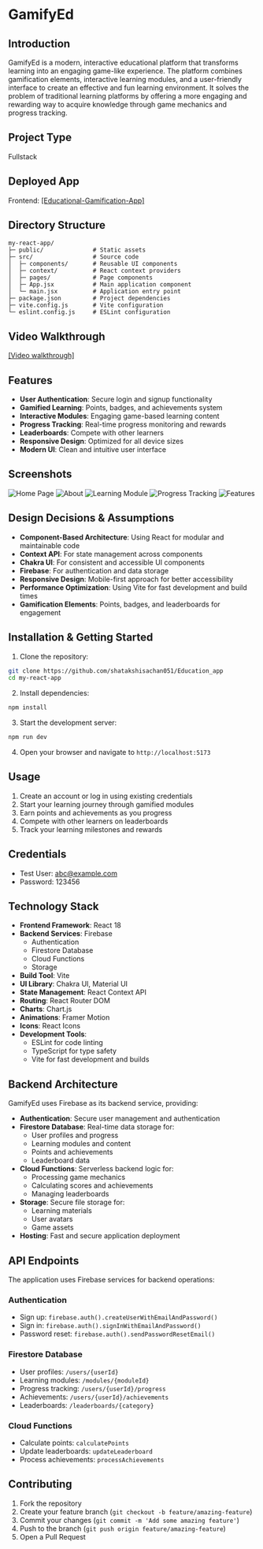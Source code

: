 # GamifyEd

## Introduction
GamifyEd is a modern, interactive educational platform that transforms learning into an engaging game-like experience. The platform combines gamification elements, interactive learning modules, and a user-friendly interface to create an effective and fun learning environment. It solves the problem of traditional learning platforms by offering a more engaging and rewarding way to acquire knowledge through game mechanics and progress tracking.

## Project Type
Fullstack

## Deployed App
Frontend: [\[Educational-Gamification-App\]](https://educational-gamification07-app.vercel.app/)

## Directory Structure
```
my-react-app/
├─ public/              # Static assets
├─ src/                 # Source code
│  ├─ components/       # Reusable UI components
│  ├─ context/          # React context providers
│  ├─ pages/            # Page components
│  ├─ App.jsx           # Main application component
│  └─ main.jsx          # Application entry point
├─ package.json         # Project dependencies
├─ vite.config.js       # Vite configuration
└─ eslint.config.js     # ESLint configuration
```

## Video Walkthrough
[\[Video walkthrough\]](https://drive.google.com/file/d/1AXEvcUCWTXdt3rrx-F64bVCInqwcnvk6/view?usp=sharing)

## Features
- **User Authentication**: Secure login and signup functionality
- **Gamified Learning**: Points, badges, and achievements system
- **Interactive Modules**: Engaging game-based learning content
- **Progress Tracking**: Real-time progress monitoring and rewards
- **Leaderboards**: Compete with other learners
- **Responsive Design**: Optimized for all device sizes
- **Modern UI**: Clean and intuitive user interface

## Screenshots
![Home Page](./src/screenshots/homepage1.png)
![About](./src/screenshots/aboutPage.png)
![Learning Module](./src/screenshots/quiz_page.png)
![Progress Tracking](./src/screenshots/progress_dashboard.png)
![Features](./src/screenshots//homepage_section_2.png)

## Design Decisions & Assumptions
- **Component-Based Architecture**: Using React for modular and maintainable code
- **Context API**: For state management across components
- **Chakra UI**: For consistent and accessible UI components
- **Firebase**: For authentication and data storage
- **Responsive Design**: Mobile-first approach for better accessibility
- **Performance Optimization**: Using Vite for fast development and build times
- **Gamification Elements**: Points, badges, and leaderboards for engagement

## Installation & Getting Started
1. Clone the repository:
```bash
git clone https://github.com/shatakshisachan051/Education_app
cd my-react-app
```

2. Install dependencies:
```bash
npm install
```

3. Start the development server:
```bash
npm run dev
```

4. Open your browser and navigate to `http://localhost:5173`

## Usage
1. Create an account or log in using existing credentials
2. Start your learning journey through gamified modules
3. Earn points and achievements as you progress
4. Compete with other learners on leaderboards
5. Track your learning milestones and rewards

## Credentials
- Test User: abc@example.com
- Password: 123456

## Technology Stack
- **Frontend Framework**: React 18
- **Backend Services**: Firebase
  - Authentication
  - Firestore Database
  - Cloud Functions
  - Storage
- **Build Tool**: Vite
- **UI Library**: Chakra UI, Material UI
- **State Management**: React Context API
- **Routing**: React Router DOM
- **Charts**: Chart.js
- **Animations**: Framer Motion
- **Icons**: React Icons
- **Development Tools**:
  - ESLint for code linting
  - TypeScript for type safety
  - Vite for fast development and builds

## Backend Architecture
GamifyEd uses Firebase as its backend service, providing:
- **Authentication**: Secure user management and authentication
- **Firestore Database**: Real-time data storage for:
  - User profiles and progress
  - Learning modules and content
  - Points and achievements
  - Leaderboard data
- **Cloud Functions**: Serverless backend logic for:
  - Processing game mechanics
  - Calculating scores and achievements
  - Managing leaderboards
- **Storage**: Secure file storage for:
  - Learning materials
  - User avatars
  - Game assets
- **Hosting**: Fast and secure application deployment

## API Endpoints
The application uses Firebase services for backend operations:

### Authentication
- Sign up: `firebase.auth().createUserWithEmailAndPassword()`
- Sign in: `firebase.auth().signInWithEmailAndPassword()`
- Password reset: `firebase.auth().sendPasswordResetEmail()`

### Firestore Database
- User profiles: `/users/{userId}`
- Learning modules: `/modules/{moduleId}`
- Progress tracking: `/users/{userId}/progress`
- Achievements: `/users/{userId}/achievements`
- Leaderboards: `/leaderboards/{category}`

### Cloud Functions
- Calculate points: `calculatePoints`
- Update leaderboards: `updateLeaderboard`
- Process achievements: `processAchievements`

## Contributing
1. Fork the repository
2. Create your feature branch (`git checkout -b feature/amazing-feature`)
3. Commit your changes (`git commit -m 'Add some amazing feature'`)
4. Push to the branch (`git push origin feature/amazing-feature`)
5. Open a Pull Request





